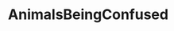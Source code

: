 ---
title: AnimalsBeingConfused
crosslinks:
- livven
- reallifedoodles
- gifs
- ShittyLifeProTips
- therewasanattempt
- monkeys
- StartledCats
- fatsquirrelhate
---